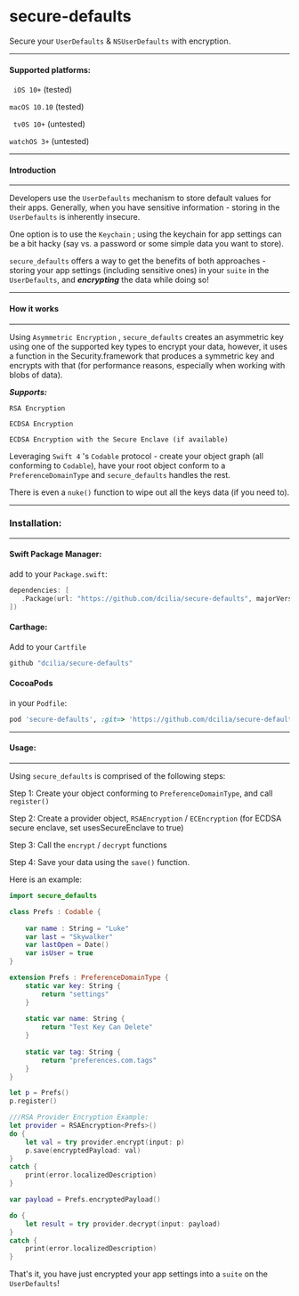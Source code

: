 # secure-defaults
Secure your ```UserDefaults``` &  ```NSUserDefaults``` with encryption.

---

#### Supported platforms:

``` iOS 10+``` (tested)

``` macOS 10.10 ``` (tested)

``` tv0S 10+``` (untested)

``` watchOS 3+ ``` (untested)

---
#### Introduction
---

Developers use the ```UserDefaults``` mechanism to store default values for their apps.  Generally, when you have sensitive information - storing in the ```UserDefaults``` is inherently insecure.

One option is to use the ```Keychain``` ; using the keychain for app settings can be a bit hacky (say vs. a password or some simple data you want to store).

```secure_defaults``` offers a way to get the benefits of both approaches - storing your app settings (including sensitive ones) in your ```suite``` in the ```UserDefaults```, and ___encrypting___ the data while doing so!

---
#### How it works
---

Using ```Asymmetric Encryption``` , ```secure_defaults``` creates an asymmetric key using one of the supported key types to encrypt your data, however, it uses a function in the Security.framework that produces a symmetric key and encrypts with that (for performance reasons, especially when working with blobs of data).

***Supports:***

```RSA Encryption```

```ECDSA Encryption```

```ECDSA Encryption with the Secure Enclave (if available)```

Leveraging ```Swift 4``` 's ```Codable``` protocol - create your object graph (all conforming to ```Codable```), have your root object conform to a ```PreferenceDomainType``` and ```secure_defaults``` handles the rest.

There is even a ```nuke()``` function to wipe out all the keys data (if you need to).

---
### Installation:
---

#### Swift Package Manager:

add to your ```Package.swift```:

```swift
dependencies: [
   .Package(url: "https://github.com/dcilia/secure-defaults", majorVersion: 1, minor: 0)
])
```
#### Carthage:

Add to your ```Cartfile```

```ruby 
github "dcilia/secure-defaults"
```

#### CocoaPods

in your ```Podfile```:

```ruby
pod 'secure-defaults', :git=> 'https://github.com/dcilia/secure-defaults'
```
---
#### Usage:
---

Using ```secure_defaults``` is comprised of the following steps:

Step 1: Create your object conforming to ```PreferenceDomainType```, and call ```register()```

Step 2: Create a provider object, ```RSAEncryption``` / ```ECEncryption``` (for ECDSA secure enclave, set usesSecureEnclave to true)

Step 3: Call the ```encrypt``` / ```decrypt``` functions

Step 4: Save your data using the ```save()``` function.

Here is an example:

```swift
import secure_defaults

class Prefs : Codable {
    
    var name : String = "Luke"
    var last = "Skywalker"
    var lastOpen = Date()
    var isUser = true
}

extension Prefs : PreferenceDomainType {
    static var key: String {
        return "settings"
    }
    
    static var name: String {
        return "Test Key Can Delete"
    }
    
    static var tag: String {
        return "preferences.com.tags"
    }
}

let p = Prefs()
p.register()

///RSA Provider Encryption Example:
let provider = RSAEncryption<Prefs>()
do {
    let val = try provider.encrypt(input: p)
    p.save(encryptedPayload: val)
}
catch {
    print(error.localizedDescription)
}

var payload = Prefs.encryptedPayload()

do {
    let result = try provider.decrypt(input: payload)
}
catch {
    print(error.localizedDescription)
}

```

That's it, you have just encrypted your app settings into a ```suite``` on the ```UserDefaults```!
